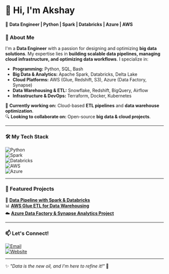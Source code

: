 # 👋 Hi, I'm Akshay   
🚀 **Data Engineer | Python | Spark | Databricks | Azure | AWS**

### 🌟 About Me  
I'm a **Data Engineer** with a passion for designing and optimizing **big data solutions**. My expertise lies in **building scalable data pipelines, managing cloud infrastructure, and optimizing data workflows**. I specialize in:  

- **Programming:** Python, SQL, Bash  
- **Big Data & Analytics:** Apache Spark, Databricks, Delta Lake  
- **Cloud Platforms:** AWS (Glue, Redshift, S3), Azure (Data Factory, Synapse)  
- **Data Warehousing & ETL:** Snowflake, Redshift, BigQuery, Airflow  
- **Infrastructure & DevOps:** Terraform, Docker, Kubernetes  

📌 **Currently working on:** Cloud-based **ETL pipelines** and **data warehouse optimization**.  
🔍 **Looking to collaborate on:** Open-source **big data & cloud projects**.  

---

### 🛠️ My Tech Stack  
![Python](https://img.shields.io/badge/Python-3776AB?style=for-the-badge&logo=python&logoColor=white)  
![Spark](https://img.shields.io/badge/Apache%20Spark-FDEE21?style=for-the-badge&logo=apache-spark&logoColor=black)  
![Databricks](https://img.shields.io/badge/Databricks-FF3621?style=for-the-badge&logo=databricks&logoColor=white)  
![AWS](https://img.shields.io/badge/AWS-232F3E?style=for-the-badge&logo=amazon-aws&logoColor=white)  
![Azure](https://img.shields.io/badge/Azure-0078D4?style=for-the-badge&logo=microsoft-azure&logoColor=white)  


---

### 📌 Featured Projects  
🚀 **[Data Pipeline with Spark & Databricks](https://github.com/your-github-username/project1)**  
📊 **[AWS Glue ETL for Data Warehousing](https://github.com/your-github-username/project2)**  
☁️ **[Azure Data Factory & Synapse Analytics Project](https://github.com/your-github-username/project3)**  

---

### 📫 Let's Connect!  
[![Email](https://img.shields.io/badge/Email-D14836?style=for-the-badge&logo=gmail&logoColor=white)](mailto:akshay.kailasa@gmail.com)  
[![Website](https://img.shields.io/badge/Portfolio-FF5722?style=for-the-badge&logo=google-chrome&logoColor=white)](https://yourwebsite.com)  

---

✨ _"Data is the new oil, and I'm here to refine it!"_ 🚀  
